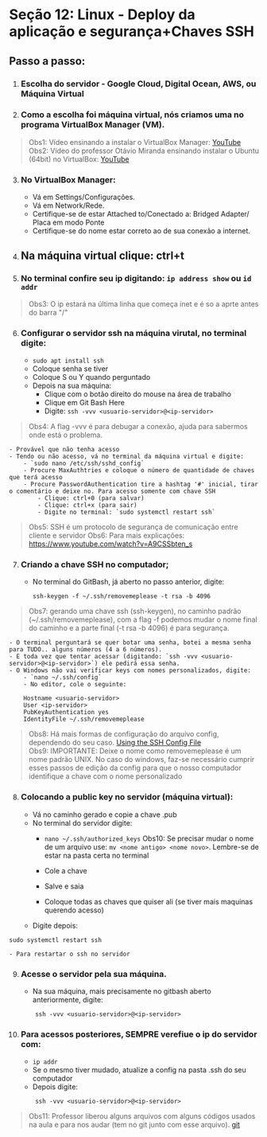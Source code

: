 # Seção 12: Linux - Deploy da aplicação e segurança+Chaves SSH

## Passo a passo:
        
1. ### Escolha do servidor - Google Cloud, Digital Ocean, AWS, ou Máquina Virtual 
        
2. ### Como a escolha foi máquina virtual, nós criamos uma no programa VirtualBox Manager (VM).

>Obs1: Vídeo ensinando a instalar o VirtualBox Manager: [YouTube](https://www.youtube.com/watch?v=PaDTA4B7K4U)
>Obs2: Vídeo do professor Otávio Miranda ensinando instalar o Ubuntu (64bit) no VirtualBox: [YouTube](https://www.youtube.com/watch?v=Vl6f8_vin9M)

3. ### No VirtualBox Manager: 
    - Vá em Settings/Configurações.
    - Vá em Network/Rede.
    - Certifique-se de estar Attached to/Conectado a: Bridged Adapter/ Placa em modo Ponte
    - Certifique-se do nome estar correto ao de sua conexão a internet.
            
4. ## Na máquina virtual clique: ctrl+t

5. ### No terminal confire seu ip digitando: `ip address show` ou `id addr` 
>Obs3: O ip estará na última linha que começa inet e é so a aprte antes do barra "/"

6. ### Configurar o servidor ssh na máquina virutal, no terminal digite:
    - `sudo apt install ssh`
    - Coloque senha se tiver
    - Coloque S ou Y quando perguntado
    - Depois na sua máquina:
        - Clique com o botão direito do mouse na área de trabalho
        - Clique em Git Bash Here
        - Digite: `ssh -vvv <usuario-servidor>@<ip-servidor>`
>Obs4: A flag -vvv é para debugar a conexão, ajuda para sabermos onde está o problema.
            
    - Provável que não tenha acesso
    - Tendo ou não acesso, vá no terminal da máquina virtual e digite:
        - `sudo nano /etc/ssh/sshd_config`
        - Procure MaxAuthtries e coloque o número de quantidade de chaves que terá acesso
        - Procure PasswordAuthentication tire a hashtag '#' inicial, tirar o comentário e deixe no. Para acesso somente com chave SSH
            - Clique: ctrl+0 (para salvar)
            - Clique: ctrl+x (para sair)
            - Digite no terminal: `sudo systemctl restart ssh`
>Obs5: SSH é um protocolo de segurança de comunicação entre cliente e servidor
>Obs6: Para mais explicações: https://www.youtube.com/watch?v=A9CSSbten_s    
        
7. ### Criando a chave SSH no computador;
    - No terminal do GitBash, já aberto no passo anterior, digite:
        ```
        ssh-keygen -f ~/.ssh/removemeplease -t rsa -b 4096
        ```
>Obs7: gerando uma chave ssh (ssh-keygen), no caminho padrão (~/.ssh/removemeplease), com a flag -f podemos mudar o nome final do caminho e a parte final (-t rsa -b 4096) é para segurança.
                
    - O terminal perguntará se quer botar uma senha, botei a mesma senha para TUDO.. alguns números (4 a 6 números).
    - E toda vez que tentar acessar (digitando: `ssh -vvv <usuario-servidor>@<ip-servidor>`) ele pedirá essa senha.
    - O Windows não vai verificar keys com nomes personalizados, digite:
        - `nano ~/.ssh/config`
        - No editor, cole o seguinte:
```
    Hostname <usuario-servidor>
    User <ip-servidor>
    PubKeyAuthentication yes
    IdentityFile ~/.ssh/removemeplease
```

>Obs8: Há mais formas de configuração do arquivo config, dependendo do seu caso. [Using the SSH Config File](https://linuxize.com/post/using-the-ssh-config-file/)   
>Obs9: IMPORTANTE: Deixe o nome como removemeplease é um nome padrão UNIX.  No caso do windows, faz-se necessário cumprir esses passos de edição da config para que o nosso computador identifique a chave com o nome personalizado
       
8. ### Colocando a public key no servidor (máquina virtual):
    - Vá no caminho gerado e copie a chave .pub
    - No terminal do servidor digite:
        - `nano ~/.ssh/authorized_keys`
Obs10: Se precisar mudar o nome de um arquivo use: `mv <nome antigo> <nome novo>`. Lembre-se de estar na pasta certa no terminal

        - Cole a chave 
        - Salve e saia
        - Coloque todas as chaves que quiser ali (se tiver mais maquinas querendo acesso)
    - Digite depois:
```
sudo systemctl restart ssh
```
    - Para restartar o ssh no servidor

9. ### Acesse o servidor pela sua máquina.
    - Na sua máquina, mais precisamente no gitbash aberto anteriormente, digite:
    ```
        ssh -vvv <usuario-servidor>@<ip-servidor>
    ```

10. ### Para acessos posteriores, SEMPRE verefiue o ip do servidor com:
    - `ip addr`
    - Se o mesmo tiver mudado, atualize a config na pasta .ssh do seu computador
    - Depois digite:
    ```
        ssh -vvv <usuario-servidor>@<ip-servidor>
    ```

>Obs11: Professor liberou alguns arquivos com alguns códigos usados na aula e para nos audar (tem no git junto com esse arquivo). [git](https://github.com/Vegildo/CursoJsOtavioMiranda)
